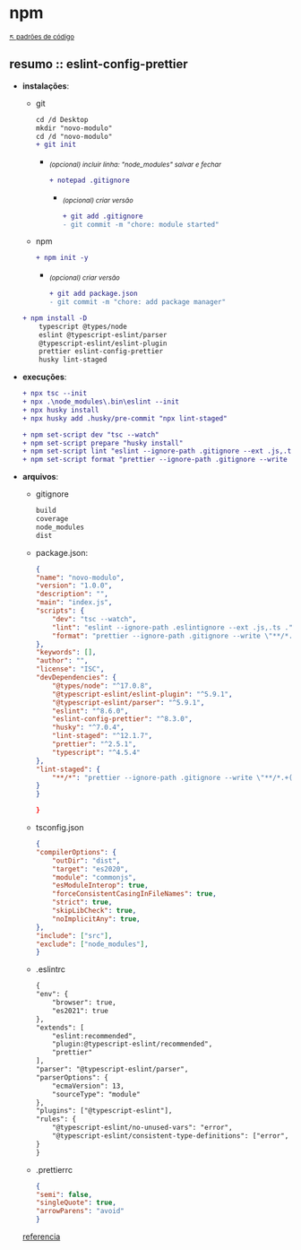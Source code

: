 # npm

<sub>[:arrow_upper_left: padrões de código](../readme.md)</sub>

## resumo :: eslint-config-prettier 

- **instalações**:
    - git
        ```diff
        cd /d Desktop
        mkdir "novo-modulo"
        cd /d "novo-modulo"
        + git init
        ```
        - <sub>*(opcional) incluir linha: "node_modules" salvar e fechar*</sub>
            ```diff
            + notepad .gitignore 
            ```
            - <sub>*(opcional) criar versão*</sub>
                ```diff
                + git add .gitignore
                - git commit -m "chore: module started"
                ```
    - npm
        ```diff
        + npm init -y
        ```
        - <sub>*(opcional) criar versão*</sub>

            ```diff
            + git add package.json
            - git commit -m "chore: add package manager"
            ```

    ```diff
    + npm install -D 
        typescript @types/node
        eslint @typescript-eslint/parser
        @typescript-eslint/eslint-plugin
        prettier eslint-config-prettier
        husky lint-staged
    ```

- **execuções**:
    ```diff
    + npx tsc --init
    + npx .\node_modules\.bin\eslint --init
    + npx husky install
    + npx husky add .husky/pre-commit "npx lint-staged"

    + npm set-script dev "tsc --watch"
    + npm set-script prepare "husky install"
    + npm set-script lint "eslint --ignore-path .gitignore --ext .js,.ts ."
    + npm set-script format "prettier --ignore-path .gitignore --write \"**/*.+(js|ts|json)\""
    ```


- **arquivos**:

    - gitignore
        ```bash
        build
        coverage
        node_modules
        dist
        ```

    - package.json:
        ```json
        {
        "name": "novo-modulo",
        "version": "1.0.0",
        "description": "",
        "main": "index.js",
        "scripts": {
            "dev": "tsc --watch",
            "lint": "eslint --ignore-path .eslintignore --ext .js,.ts .",
            "format": "prettier --ignore-path .gitignore --write \"**/*.+(js|ts|json)\""
        },
        "keywords": [],
        "author": "",
        "license": "ISC",
        "devDependencies": {
            "@types/node": "^17.0.8",
            "@typescript-eslint/eslint-plugin": "^5.9.1",
            "@typescript-eslint/parser": "^5.9.1",
            "eslint": "^8.6.0",
            "eslint-config-prettier": "^8.3.0",
            "husky": "^7.0.4",
            "lint-staged": "^12.1.7",
            "prettier": "^2.5.1",
            "typescript": "^4.5.4"
        },
        "lint-staged": {
            "**/*": "prettier --ignore-path .gitignore --write \"**/*.+(js|ts|json)\""
        }
        }

        }
        ```

    - tsconfig.json
        ```json
        {
        "compilerOptions": {
            "outDir": "dist", 
            "target": "es2020",
            "module": "commonjs",
            "esModuleInterop": true,
            "forceConsistentCasingInFileNames": true,
            "strict": true,
            "skipLibCheck": true,
            "noImplicitAny": true, 
        }, 
        "include": ["src"],
        "exclude": ["node_modules"],
        }

        ```

    - .eslintrc
        ```diff
        {
        "env": {
            "browser": true,
            "es2021": true
        },
        "extends": [
            "eslint:recommended",
            "plugin:@typescript-eslint/recommended",
            "prettier"
        ],
        "parser": "@typescript-eslint/parser",
        "parserOptions": {
            "ecmaVersion": 13,
            "sourceType": "module"
        },
        "plugins": ["@typescript-eslint"],
        "rules": {
            "@typescript-eslint/no-unused-vars": "error",
            "@typescript-eslint/consistent-type-definitions": ["error", "type"]
        }
        }

        ```

    - .prettierrc
        ```json
        {
        "semi": false,
        "singleQuote": true,
        "arrowParens": "avoid"
        }
        ```

    [referencia](https://blog.logrocket.com/linting-typescript-using-eslint-and-prettier/)